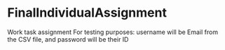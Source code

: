 # FinalIndividualAssignment
Work task assignment 
For testing purposes: username will be Email from the CSV file, and password will be their ID
